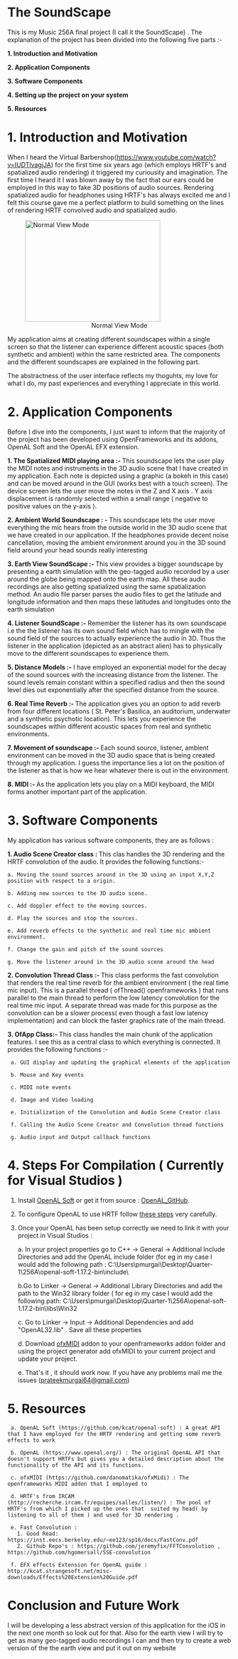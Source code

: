 # The SoundScape 

This is my Music 256A final project (I call it the SoundScape) . The explanation of the project has been divided into the following five parts :- 

   <b> 1. Introduction and Motivation </b>

   <b> 2. Application Components  </b>

   <b> 3. Software Components </b>

   <b> 4. Setting up the project on your system </b>

   <b> 5. Resources </b>


# 1. Introduction and Motivation

When I heard the Virtual Barbershop(https://www.youtube.com/watch?v=IUDTlvagjJA)  for the first time six years ago (which employs HRTF's and spatialized audio rendering) it triggered my curiousity and imagination. The first time I heard it I was blown away by the fact that our ears could be employed in this way to fake 3D positions of audio sources. 
Rendering spatialized audio for headphones using HRTF's has always excited me and I felt this course gave me a perfect platform to build something on the lines of rendering HRTF convolved audio and spatialized audio.

<figure>
    <img src="Normal_View.png" alt="Normal View Mode" style="width:304px;height:228px;"/>
   <center> <figcaption>Normal View Mode</figcaption></center>
</figure>


My application aims at creating different soundscapes within a single screen so that the listener can experience different acoustic spaces (both synthetic and ambient) within the same restricted area. The components and the different soundscapes are explained in the following part. 

The abstractness of the user interface reflects my thoguhts, my love for what I do, my past experiences and everything I appreciate in this world. 

# 2. Application Components 

Before I dive into the components, I just want to inform that the majority of the project has been developed using OpenFrameworks and its addons, OpenAL Soft and the OpenAL EFX extension.

  <b> 1. The Spatialized MIDI playing area :- </b> This soundscape lets the user play the MIDI notes and instruments in the 3D audio scene that I have created in my application. Each note is depicted using a graphic (a bokeh in this case) and can be moved around in the GUI (works best with a touch screen). The device screen lets the user move the notes in the Z and X axis . Y axis displacement is randomly selected within a small range ( negative to positive values on the y-axis ). 

 <b> 2. Ambient World Soundscape : - </b> This soundscape lets the user move everything the mic hears from the outside world in the 3D audio scene that we have created in our application. If the headphones provide decent noise cancellation, moving the ambient environment around you in the 3D sound field around your head sounds really interesting 

 <b> 3. Earth View SoundScape :- </b> This view provides a bigger soundscape by presenting a earth simulation with the geo-tagged audio recorded by a user around the globe being mapped onto the earth map. All these audio recordings are also getting spatialized using the same spatialization method. An audio file parser parses the audio files to get the latitude and longitude information and then maps these latitudes and longitudes onto the earth simulation 

 <b> 4. Listener SoundScape :-</b> Remember the listener has its own soundscape i.e the the listener has its own sound field which has to mingle with the sound field of the sources to actually experience the audio in 3D. Thus the listener in the application (depicted as an abstract alien) has to physically move to the different soundscapes to experience them. 

 <b> 5. Distance Models :-</b> I have employed an exponential model for the decay of the sound sources with the increasing distance from the listener. The sound levels remain constant within a specified radius and then the sound level dies out exponentially after the specified distance from the source. 

 <b> 6. Real Time Reverb :- </b> The application gives you an option to add reverb from four different locations ( St. Peter's Basilica, an auditorium, underwater and a synthetic psychotic location). This lets you experience the soundscapes within different acoustic spaces from real and synthetic environments.

 <b> 7. Movement of soundscape :- </b> Each sound source, listener, ambient environment can be moved in the 3D audio space that is being created through my application. I guess the importance lies a lot on the position of the listener as that is how we hear whatever there is out in the environment. 
 
 <b> 8. MIDI :- </b> As the application lets you play on a MIDI keyboard, the MIDI forms another important part of the application. 

# 3. Software Components  

My application has various software components, they are as follows : 

<b> 1. Audio Scene Creator class : </b> This clas handles the 3D rendering and the HRTF convolution of the audio. It provides the following functions:- 

    a. Moving the sound sources around in the 3D using an input X,Y,Z position with respect to a origin.
  
    b. Adding new sources to the 3D audio scene.
  
    c. Add doppler effect to the moving sources.
  
    d. Play the sources and stop the sources.
  
    e. Add reverb effects to the synthetic and real time mic ambient environment.
  
    f. Change the gain and pitch of the sound sources 
  
    g. Move the listener around in the 3D audio scene around the head 
  

<b> 2. Convolution Thread Class :- </b> This class performs the fast convolution that renders the real time reverb for the ambient environment ( the real time mic input). This is a parallel thread ( ofThread() openframeworks ) that runs parallel to the main thread to perform the low latency convolution for the real time mic input. A separate thread was made for this purpose as the convolution can be a slower process( even though a fast low latency implementation) and can block the faster graphics rate of the main thread. 
 
 
<b> 3. OfApp Class:- </b> This class handles the main chunk of the application features. I see this as a central class to which everything is connected. It provides the following functions :-
 
     a. GUI display and updating the graphical elements of the application 
  
     b. Mouse and Key events 
  
     c. MIDI note events 
  
     d. Image and Video loading 
  
     e. Initialization of the Convolution and Audio Scene Creator class 
  
     f. Calling the Audio Scene Creator and Convolution thread functions 
  
     g. Audio input and Output callback functions 
  
 
# 4. Steps For Compilation ( Currently for Visual Studios ) 

   1. Install <a href = "http://kcat.strangesoft.net/openal.html">OpenAL Soft</a> or get it from source : <a  href="https://github.com/kcat/openal-soft">OpenAL_GitHub</a>. 
   
   2. To configure OpenAL to use HRTF follow  <a href = "http://www.bitoutsidethebox.com/shabda/hrtf-info/">these steps</a> very carefully.
   
   3. Once your OpenAL has been setup correctly we need to link it with your project in Visual Studios :
   
       a. In your project properties go to C++ -> General -> Additional Include Directories and add the OpenAL include folder (for eg in my case I would add the following path : C:\Users\pmurgai\Desktop\Quarter-1\256A\openal-soft-1.17.2-bin\include\
          
       b.Go to Linker -> General -> Additional Library Directories  and add the path to the Win32 library folder ( for eg in my case I would add the following path: C:\Users\pmurgai\Desktop\Quarter-1\256A\openal-soft-1.17.2-bin\libs\Win32
          
       c. Go to Linker -> Input -> Additional Dependencies and add "OpenAL32.lib" . Save all these properties 
          
       d. Download <a href= "https://github.com/danomatika/ofxMidi">ofxMIDI</a> addon to your openframeworks addon folder and using the project generator add ofxMIDI to your current project and update your project. 
          
       e. That's it , it should work now. If you have any problems mail me the issues (prateekmurgai64@gmail.com)  
          
   
   

  
# 5. Resources 
  
     a. OpenAL Soft (https://github.com/kcat/openal-soft) : A great API that I have employed for the HRTF rendering and getting some reverb effects to work 

     b. OpenAL (https://www.openal.org/) : The original OpenAL API that doesn't support HRTFs but gives you a detailed description about the functionality of the API and its functions.

     c. ofxMIDI (https://github.com/danomatika/ofxMidi) : The openframeworks MIDI addon that I employed to 

     d. HRTF's from IRCAM  (http://recherche.ircam.fr/equipes/salles/listen/) : The pool of HRTF's from which I picked up the ones that  suited my head( by listening to all of them ) and used for 3D rendering . 

     e. Fast Convolution : 
       1. Good Read: https://inst.eecs.berkeley.edu/~ee123/sp16/docs/FastConv.pdf 
       2. Github Repo's : https://github.com/jeremyfix/FFTConvolution , https://github.com/hgomersall/SSE-convolution
   
     f. EFX effects Extension for OpenAL guide : http://kcat.strangesoft.net/misc-downloads/Effects%20Extension%20Guide.pdf

# Conclusion and Future Work 


I will be developing a less abstract version of this application for the iOS in the next one month so look out for that. Also for the earth view I will try to get as many geo-tagged audio recordings I can and then try to create a web version of the the earth view and put it out on my website 
   

